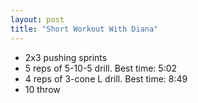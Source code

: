 ```yaml
---
layout: post
title: "Short Workout With Diana"
---
```


- 2x3 pushing sprints
- 5 reps of 5-10-5 drill. Best time: 5:02
- 4 reps of 3-cone L drill. Best time: 8:49
- 10 throw

